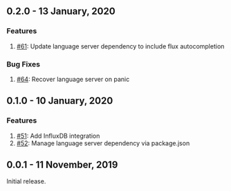 ## 0.2.0 - 13 January, 2020
### Features
1. [#61](https://github.com/influxdata/vsflux/pull/61): Update language server dependency to include flux autocompletion

### Bug Fixes
1. [#64](https://github.com/influxdata/vsflux/pull/64): Recover language server on panic

## 0.1.0 - 10 January, 2020
### Features
1. [#51](https://github.com/influxdata/vsflux/pull/51): Add InfluxDB integration
1. [#52](https://github.com/influxdata/vsflux/pull/52): Manage language server dependency via package.json

## 0.0.1 - 11 November, 2019

Initial release.
